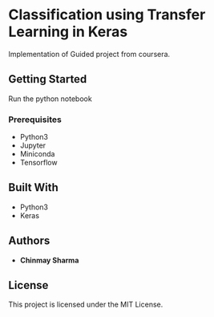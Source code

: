 # Classification using Transfer Learning in Keras

Implementation of Guided project from coursera.

## Getting Started

Run the python notebook

### Prerequisites

* Python3
* Jupyter
* Miniconda
* Tensorflow

## Built With

* Python3
* Keras

## Authors

* **Chinmay Sharma**

## License

This project is licensed under the MIT License.